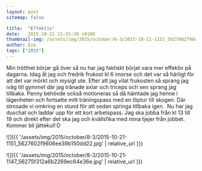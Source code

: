 ```yaml
---
layout: post
sitemap: false

title:  "Effektiv"
date:   2015-10-21 11:55:39 +0100
thumbnail-img: /assets/img/2015/october/8-3/2015-10-21-1151_5627602f9606ee39b150dd22.jpg
author: Eva
tags: ["2015"]
---
```


Min trötthet börjar gå över så nu har jag faktiskt börjat vara mer effektiv på dagarna. Idag åt jag och fredrik frukost kl 6 imorse och det var så härligt för att det var mörkt och mysigt ute. Efter att jag vilat frukosten så sprang jag iväg till gymmet där jag tränade axlar och triceps och sen sprang jag tillbaka. Penny behövde också motioneras så då hämtade jag henne i lägenheten och fortsatte mitt träningspass med en löptur till skogen. Där strosade vi omkring en stund för att sedan springa tillbaka igen.  Nu har jag duschat och laddar upp för ett kort arbetspass. Jag ska jobba från kl 13 till 19 och direkt efter det ska jag och kvällsfika med mina tjejer från jobbet. Kommer bli jättekul!:D

![]({{ '/assets/img/2015/october/8-3/2015-10-21-1151_5627602f9606ee39b150dd22.jpg'  | relative_url }})

![]({{ '/assets/img/2015/october/8-3/2015-10-21-1147_56275f312a6b2269ec64e36e.jpg'  | relative_url }})

